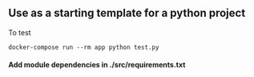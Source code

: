 ## Use as a starting template for a python project

To test

`docker-compose run --rm app python test.py`

#### Add module dependencies in ./src/requirements.txt